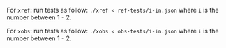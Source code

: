For `xref`: 
run tests as follow:
`./xref < ref-tests/i-in.json`
where `i` is the number between 1 - 2.

For `xobs`: 
run tests as follow:
`./xobs < obs-tests/i-in.json`
where `i` is the number between 1 - 2.
